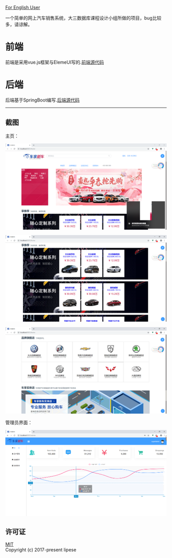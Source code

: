 [For English User](./README.md)

一个简单的网上汽车销售系统，大三数据库课程设计小组所做的项目，bug比较多，请谅解。
# 前端
前端是采用vue.js框架与ElemeUI写的.[前端源代码](https://github.com/lipese/CarShop/tree/browser)
# 后端
后端基于SpringBoot编写.[后端源代码](https://github.com/lipese/CarShop/tree/server)

---
## 截图

主页：

![home-1](./screenshots/home-1.png)

![home-2](./screenshots/home-2.png)

![home-3](./screenshots/home-3.png)

管理员界面：

![admin](./screenshots/admin.png)

## 许可证
[MIT](./LICENSE)  
Copyright (c) 2017-present lipese
